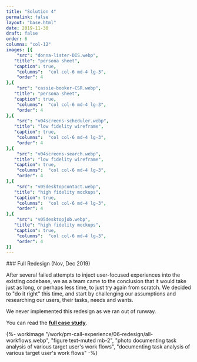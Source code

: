 ```yaml
---
title: "Solution 4"
permalink: false
layout: "base.html"
date: 2019-11-30
draft: false
order: 6
columns: "col-12"
images: [{
    "src": "donna-lister-DIS.webp",
   "title": "persona sheet",
   "caption": true,
    "columns":  "col col-6 md-4 lg-3",
    "order": 4
},{
    "src": "cassie-booker-CSR.webp",
   "title": "persona sheet",
   "caption": true,
    "columns":  "col col-6 md-4 lg-3",
    "order": 4
},{
    "src": "v04screens-scheduler.webp",
   "title": "low fidelity wireframe",
   "caption": true,
    "columns":  "col col-6 md-4 lg-3",
    "order": 4
},{
    "src": "v04screens-search.webp",
   "title": "low fidelity wireframe",
   "caption": true,
    "columns":  "col col-6 md-4 lg-3",
    "order": 4
},{
    "src": "v05desktopcontact.webp",
   "title": "high fidelity mockups",
   "caption": true,
    "columns":  "col col-6 md-4 lg-3",
    "order": 4
},{
    "src": "v05desktopjob.webp",
   "title": "high fidelity mockups",
   "caption": true,
    "columns":  "col col-6 md-4 lg-3",
    "order": 4
}]
---
```

<div class="container lg gap-1">
<div class="col col-12 col-12 md-8 lg-7 mb-2">
### Full Redesign 
(Nov, Dec 2019)

After several failed attempts to inject user-focused experiences into the existing codebase, we as a team came to the conclusion that it would take just as long, or perhaps less time, to just try again from scratch.  We decided to "do it right" this time, and start by challenging our assumptions and researching our users, their tasks, needs and wants. 

We never implemented this redesign as we ran out of runway.

You can read the **[full case study]( /work/pm-redesign/)**.
</div>
<div class="col">
    {%- workimage "/work/pm-call-experience/06-redesign/all-workflows.webp", "figure text-muted mb-2", "photo documenting task analysis of various target user's work flows", "documenting task analysis of various target user's work flows"  -%}
</div>
</div>

